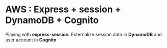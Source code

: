 # AWS : Express + session + DynamoDB + Cognito

Playing with **express-session**. Externalize session data in **DynamoDB** and user account in **Cognito**.